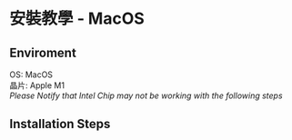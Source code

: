 # 安裝教學 - MacOS

## Enviroment  
OS: MacOS  
晶片: Apple M1  
*Please Notify that Intel Chip may not be working with the following steps*

## Installation Steps  
